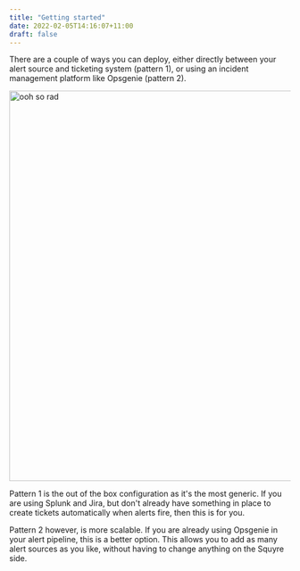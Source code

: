 ```yaml
---
title: "Getting started"
date: 2022-02-05T14:16:07+11:00
draft: false
---
```


There are a couple of ways you can deploy, either directly between your alert source and ticketing system (pattern 1), or using an incident management platform like Opsgenie (pattern 2).

<img src="/squyre/media/deploypatterns.png" alt="ooh so rad" width="700"/>

Pattern 1 is the out of the box configuration as it's the most generic. If you are using Splunk and Jira, but don't already have something in place to create tickets automatically when alerts fire, then this is for you.

Pattern 2 however, is more scalable. If you are already using Opsgenie in your alert pipeline, this is a better option. This allows you to add as many alert sources as you like, without having to change anything on the Squyre side.
